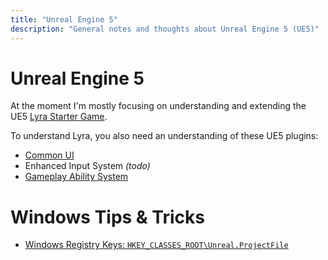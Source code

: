 ```yaml
---
title: "Unreal Engine 5"
description: "General notes and thoughts about Unreal Engine 5 (UE5)"
---
```



# Unreal Engine 5

At the moment I'm mostly focusing on understanding and extending the UE5
[Lyra Starter Game](./LyraStarterGame/).

To understand Lyra, you also need an understanding of these UE5 plugins:

- [Common UI](./CommonUI/)
- Enhanced Input System *(todo)*
- [Gameplay Ability System](./GameplayAbilitySystem/)


# Windows Tips & Tricks

- [Windows Registry Keys: `HKEY_CLASSES_ROOT\Unreal.ProjectFile`](./Windows-Registry-Keys)
